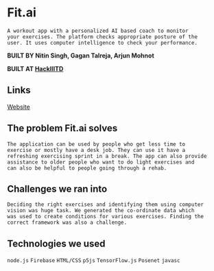 # Fit.ai

```
A workout app with a personalized AI based coach to monitor
your exercises. The platform checks appropriate posture of the
user. It uses computer intelligence to check your performance.
```
**BUILT BY Nitin Singh, Gagan Talreja, Arjun Mohnot**

**BUILT AT [HackIIITD](https://hackiiitd.devfolio.co/)**

## Links
[Website](https://arjun009.github.io/HackIIITD/)

## The problem Fit.ai solves

```
The application can be used by people who get less time to
exercise or mostly have a desk job. They can use it have a
refreshing exercising sprint in a break. The app can also provide
assistance to older people who want to do light exercises and
can also be helpful to people going through a rehab.
```
## Challenges we ran into

```
Deciding the right exercises and identifying them using computer
vision was huge task. We generated the co-ordinate data which
was used to create conditions for various exercises. Finding the
correct framework was also a challenge.
```
## Technologies we used

`node.js` `Firebase` `HTML/CSS`  `p5js` `TensorFlow.js` `Posenet` `javasc`

